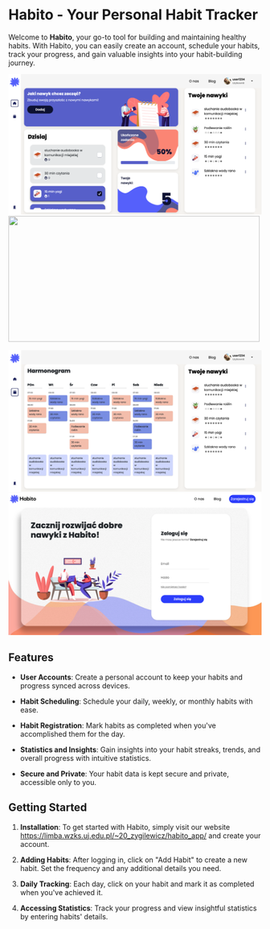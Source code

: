 
# Habito - Your Personal Habit Tracker


Welcome to **Habito**, your go-to tool for building and maintaining healthy habits. With Habito, you can easily create an account, schedule your habits, track your progress, and gain valuable insights into your habit-building journey.

![Screenshot](screenshot1.png)
<img src="https://screenshot1.png" width="500" height="250">

![Screenshot](screenshot2.png)
![Screenshot](screenshot3.png)

## Features

- **User Accounts**: Create a personal account to keep your habits and progress synced across devices.

- **Habit Scheduling**: Schedule your daily, weekly, or monthly habits with ease.

- **Habit Registration**: Mark habits as completed when you've accomplished them for the day.

- **Statistics and Insights**: Gain insights into your habit streaks, trends, and overall progress with intuitive statistics.

- **Secure and Private**: Your habit data is kept secure and private, accessible only to you.

## Getting Started

1. **Installation**: To get started with Habito, simply visit our website https://limba.wzks.uj.edu.pl/~20_zygilewicz/habito_app/ and create your account.

2. **Adding Habits**: After logging in, click on "Add Habit" to create a new habit. Set the frequency and any additional details you need.

3. **Daily Tracking**: Each day, click on your habit and mark it as completed when you've achieved it.

4. **Accessing Statistics**: Track your progress and view insightful statistics by entering habits' details.

